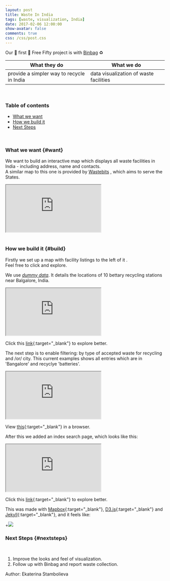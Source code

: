 ```yaml
---
layout: post
title: Waste In India
tags: [waste, visualization, India]
date: 2017-02-06 12:00:00
show-avatar: false
comments: true
css: /css/post.css
--- 
```


[comment]: <> (This is a comment)

<!-- STYLES -->
<link rel="stylesheet" type="text/css" href="/css/binbag/frame.css">

Our :tada: first :tada: Free Fifty project is with [Binbag](https://www.binbag.in/) :recycle:    
    
What they do | What we do  
----------------------------------------- | -----------------------------------------  
provide a simpler way to recycle in India  | data visualization of waste facilities

<div><br/></div>  

### Table of contents

- [What we want](#want)
- [How we build it](#build)
- [Next Steps](#nextsteps)
  
<div><br/></div>  
  
### What we want {#want}  
    
We want to build an interactive map which displays all waste facilities in India - including address, name and contacts.  
A similar map to this one is provided by [Wastebits](https://wastebits.com/) <i class="fa fa-arrow-down" aria-hidden="true"></i>
, which aims to serve the States.  


<iframe class="frame" src="https://wastebits.com/locator/results?keywords=Paper+Documents&location=California">
  <p>Your browser does not support iframes.</p>
</iframe>  

<div><br/></div>  
   
### How we build it {#build}  
  
Firstly we set up a map with facility listings to the left of it <i class="fa fa-arrow-down" aria-hidden="true"></i>.  
Feel free to click <i class="fa fa-hand-pointer-o" aria-hidden="true"></i> and explore.  

We use *[dummy data](https://freefifty.github.io/binbag/recyclers.csv)*. It details the locations of 10 bettary recycling stations near Balgalore, India.    
  
<iframe class="frame" src="https://freefifty.github.io/binbag/map.html">
  <p>Your browser does not support iframes.</p>
</iframe>  
  
Click this [link](https://freefifty.github.io/binbag/map.html){:target="_blank"} to explore better.  
  
The next step is to enable filtering: by type of accepted waste for recycling and /or/ city. This current examples shows all entries which are in 'Bangalore' and recyclye 'batteries'.   

<iframe class="frame" src="https://freefifty.github.io/binbag/map.html?type=battery&city=Bangalore">
  <p>Your browser does not support iframes.</p>
</iframe>  
  
View [this](https://freefifty.github.io/binbag/map.html?type=battery&amp;city=Bangalore){:target="_blank"} in a browser.  
  
After this we added an index search page, which looks like this:  
  
<iframe class="frame" src="https://freefifty.github.io/binbag/">
  <p>Your browser does not support iframes.</p>
</iframe>  
  
Click this [link](https://freefifty.github.io/binbag/){:target="_blank"} to explore better.  

This was made with [Mapbox](https://www.mapbox.com/){:target="_blank"}, [D3.js](https://d3js.org/){:target="_blank"} and [Jekyll](https://jekyllrb.com/){:target="_blank"}, and it feels like:    
  
+![](http://i.giphy.com/DqSw5gyRQ5yPC.gif) 

### Next Steps {#nextsteps}  
  
  <div><br/></div>  
  
1. Improve the looks and feel of visualization.  
2. Follow up with Binbag and report waste collection. 
  
<p class='author'>Author: Ekaterina Stambolieva</p>